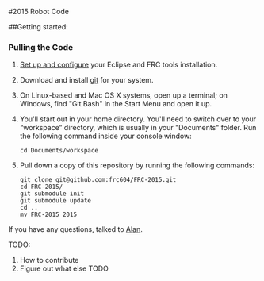 #2015 Robot Code

##Getting started:

### Pulling the Code

 1. [Set up and configure][1] your Eclipse and FRC tools installation.

 2. Download and install [git][3] for your system.

 3. On Linux-based and Mac OS X systems, open up a terminal; on Windows, find "Git Bash" in
    the Start Menu and open it up.

 4. You'll start out in your home directory. You'll need to switch over to your
    “workspace” directory, which is usually in your "Documents" folder.
    Run the following command inside your console window:

        cd Documents/workspace
 
 5. Pull down a copy of this repository by running the following commands:

        git clone git@github.com:frc604/FRC-2015.git
        cd FRC-2015/
        git submodule init
        git submodule update
        cd ..
        mv FRC-2015 2015


If you have any questions, talked to [Alan][4].

[1]: http://wpilib.screenstepslive.com/s/4485/m/13809/l/145002-installing-eclipse-c-java
[3]: http://git-scm.com/
[4]: mailto:alanpusongli@gmail.com 

TODO:   
1. How to contribute  
2. Figure out what else TODO  